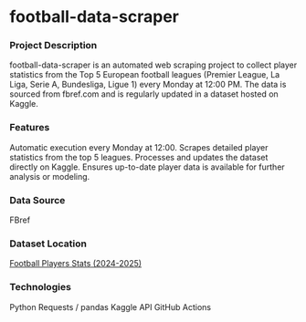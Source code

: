 # football-data-scraper
### Project Description
football-data-scraper is an automated web scraping project to collect player statistics from the Top 5 European football leagues (Premier League, La Liga, Serie A, Bundesliga, Ligue 1) every Monday at 12:00 PM. The data is sourced from fbref.com and is regularly updated in a dataset hosted on Kaggle.
### Features
Automatic execution every Monday at 12:00.
Scrapes detailed player statistics from the top 5 leagues.
Processes and updates the dataset directly on Kaggle.
Ensures up-to-date player data is available for further analysis or modeling.

### Data Source
FBref

### Dataset Location
[Football Players Stats (2024-2025)](https://www.kaggle.com/datasets/hubertsidorowicz/football-players-stats-2024-2025/data)

### Technologies
Python
Requests / pandas
Kaggle API
GitHub Actions
